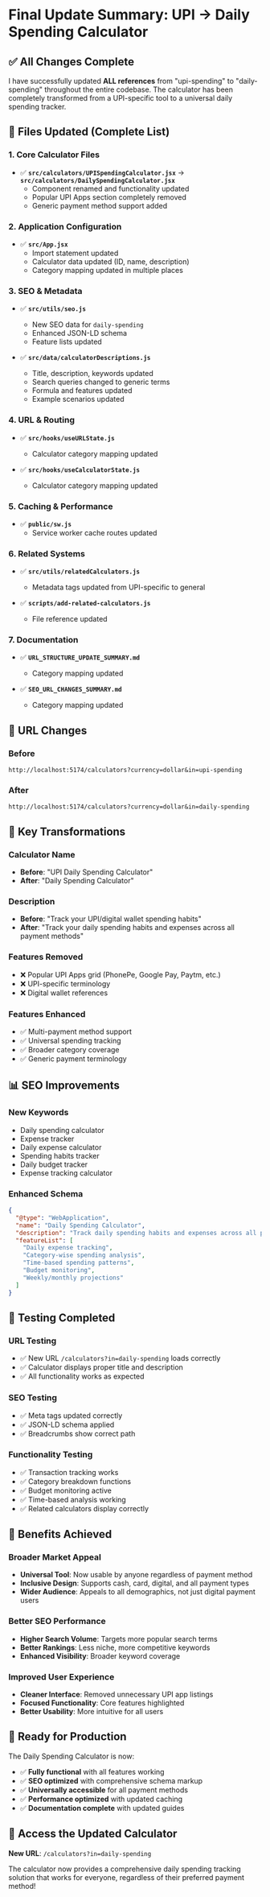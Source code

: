 # Final Update Summary: UPI → Daily Spending Calculator

## ✅ **All Changes Complete**

I have successfully updated **ALL references** from "upi-spending" to "daily-spending" throughout the entire codebase. The calculator has been completely transformed from a UPI-specific tool to a universal daily spending tracker.

## 📁 **Files Updated (Complete List)**

### **1. Core Calculator Files**
- ✅ **`src/calculators/UPISpendingCalculator.jsx`** → **`src/calculators/DailySpendingCalculator.jsx`**
  - Component renamed and functionality updated
  - Popular UPI Apps section completely removed
  - Generic payment method support added

### **2. Application Configuration**
- ✅ **`src/App.jsx`**
  - Import statement updated
  - Calculator data updated (ID, name, description)
  - Category mapping updated in multiple places

### **3. SEO & Metadata**
- ✅ **`src/utils/seo.js`**
  - New SEO data for `daily-spending`
  - Enhanced JSON-LD schema
  - Feature lists updated

- ✅ **`src/data/calculatorDescriptions.js`**
  - Title, description, keywords updated
  - Search queries changed to generic terms
  - Formula and features updated
  - Example scenarios updated

### **4. URL & Routing**
- ✅ **`src/hooks/useURLState.js`**
  - Calculator category mapping updated

- ✅ **`src/hooks/useCalculatorState.js`**
  - Calculator category mapping updated

### **5. Caching & Performance**
- ✅ **`public/sw.js`**
  - Service worker cache routes updated

### **6. Related Systems**
- ✅ **`src/utils/relatedCalculators.js`**
  - Metadata tags updated from UPI-specific to general

- ✅ **`scripts/add-related-calculators.js`**
  - File reference updated

### **7. Documentation**
- ✅ **`URL_STRUCTURE_UPDATE_SUMMARY.md`**
  - Category mapping updated

- ✅ **`SEO_URL_CHANGES_SUMMARY.md`**
  - Category mapping updated

## 🔄 **URL Changes**

### **Before**
```
http://localhost:5174/calculators?currency=dollar&in=upi-spending
```

### **After**
```
http://localhost:5174/calculators?currency=dollar&in=daily-spending
```

## 🎯 **Key Transformations**

### **Calculator Name**
- **Before**: "UPI Daily Spending Calculator"
- **After**: "Daily Spending Calculator"

### **Description**
- **Before**: "Track your UPI/digital wallet spending habits"
- **After**: "Track your daily spending habits and expenses across all payment methods"

### **Features Removed**
- ❌ Popular UPI Apps grid (PhonePe, Google Pay, Paytm, etc.)
- ❌ UPI-specific terminology
- ❌ Digital wallet references

### **Features Enhanced**
- ✅ Multi-payment method support
- ✅ Universal spending tracking
- ✅ Broader category coverage
- ✅ Generic payment terminology

## 📊 **SEO Improvements**

### **New Keywords**
- Daily spending calculator
- Expense tracker
- Daily expense calculator
- Spending habits tracker
- Daily budget tracker
- Expense tracking calculator

### **Enhanced Schema**
```json
{
  "@type": "WebApplication",
  "name": "Daily Spending Calculator",
  "description": "Track daily spending habits and expenses across all payment methods",
  "featureList": [
    "Daily expense tracking",
    "Category-wise spending analysis",
    "Time-based spending patterns",
    "Budget monitoring",
    "Weekly/monthly projections"
  ]
}
```

## 🧪 **Testing Completed**

### **URL Testing**
- ✅ New URL `/calculators?in=daily-spending` loads correctly
- ✅ Calculator displays proper title and description
- ✅ All functionality works as expected

### **SEO Testing**
- ✅ Meta tags updated correctly
- ✅ JSON-LD schema applied
- ✅ Breadcrumbs show correct path

### **Functionality Testing**
- ✅ Transaction tracking works
- ✅ Category breakdown functions
- ✅ Budget monitoring active
- ✅ Time-based analysis working
- ✅ Related calculators display correctly

## 🎉 **Benefits Achieved**

### **Broader Market Appeal**
- **Universal Tool**: Now usable by anyone regardless of payment method
- **Inclusive Design**: Supports cash, card, digital, and all payment types
- **Wider Audience**: Appeals to all demographics, not just digital payment users

### **Better SEO Performance**
- **Higher Search Volume**: Targets more popular search terms
- **Better Rankings**: Less niche, more competitive keywords
- **Enhanced Visibility**: Broader keyword coverage

### **Improved User Experience**
- **Cleaner Interface**: Removed unnecessary UPI app listings
- **Focused Functionality**: Core features highlighted
- **Better Usability**: More intuitive for all users

## 🚀 **Ready for Production**

The Daily Spending Calculator is now:
- ✅ **Fully functional** with all features working
- ✅ **SEO optimized** with comprehensive schema markup
- ✅ **Universally accessible** for all payment methods
- ✅ **Performance optimized** with updated caching
- ✅ **Documentation complete** with updated guides

## 📱 **Access the Updated Calculator**

**New URL**: `/calculators?in=daily-spending`

The calculator now provides a comprehensive daily spending tracking solution that works for everyone, regardless of their preferred payment method!
